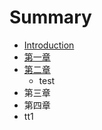 # Summary

* [Introduction](README.md)
* [第一章](chapter1.md)
* [第二章](cp.md)
   * test
* 第三章
* 第四章
* tt1

